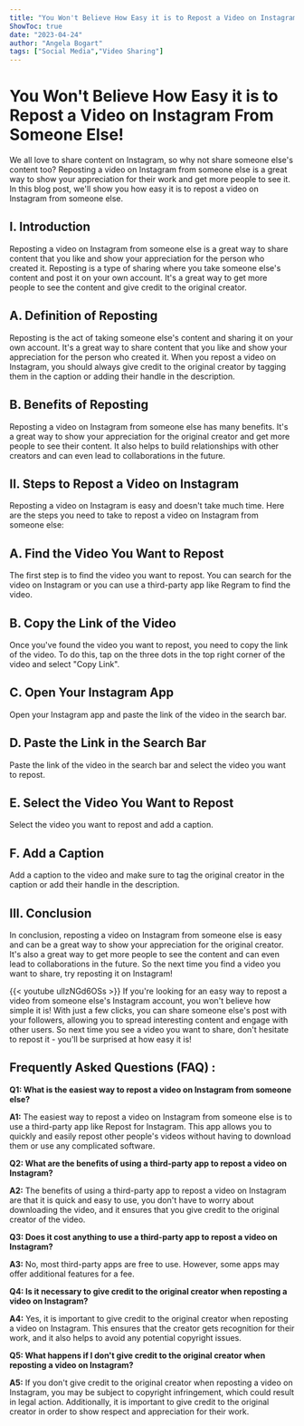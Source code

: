 ```yaml
---
title: "You Won't Believe How Easy it is to Repost a Video on Instagram From Someone Else!"
ShowToc: true 
date: "2023-04-24"
author: "Angela Bogart" 
tags: ["Social Media","Video Sharing"]
---
```

# You Won't Believe How Easy it is to Repost a Video on Instagram From Someone Else!

We all love to share content on Instagram, so why not share someone else's content too? Reposting a video on Instagram from someone else is a great way to show your appreciation for their work and get more people to see it. In this blog post, we'll show you how easy it is to repost a video on Instagram from someone else.

## I. Introduction

Reposting a video on Instagram from someone else is a great way to share content that you like and show your appreciation for the person who created it. Reposting is a type of sharing where you take someone else's content and post it on your own account. It's a great way to get more people to see the content and give credit to the original creator.

## A. Definition of Reposting

Reposting is the act of taking someone else's content and sharing it on your own account. It's a great way to share content that you like and show your appreciation for the person who created it. When you repost a video on Instagram, you should always give credit to the original creator by tagging them in the caption or adding their handle in the description.

## B. Benefits of Reposting

Reposting a video on Instagram from someone else has many benefits. It's a great way to show your appreciation for the original creator and get more people to see their content. It also helps to build relationships with other creators and can even lead to collaborations in the future.

## II. Steps to Repost a Video on Instagram

Reposting a video on Instagram is easy and doesn't take much time. Here are the steps you need to take to repost a video on Instagram from someone else:

## A. Find the Video You Want to Repost

The first step is to find the video you want to repost. You can search for the video on Instagram or you can use a third-party app like Regram to find the video.

## B. Copy the Link of the Video

Once you've found the video you want to repost, you need to copy the link of the video. To do this, tap on the three dots in the top right corner of the video and select "Copy Link".

## C. Open Your Instagram App

Open your Instagram app and paste the link of the video in the search bar.

## D. Paste the Link in the Search Bar

Paste the link of the video in the search bar and select the video you want to repost.

## E. Select the Video You Want to Repost

Select the video you want to repost and add a caption.

## F. Add a Caption

Add a caption to the video and make sure to tag the original creator in the caption or add their handle in the description.

## III. Conclusion

In conclusion, reposting a video on Instagram from someone else is easy and can be a great way to show your appreciation for the original creator. It's also a great way to get more people to see the content and can even lead to collaborations in the future. So the next time you find a video you want to share, try reposting it on Instagram!

{{< youtube ulIzNGd6OSs >}} 
If you're looking for an easy way to repost a video from someone else's Instagram account, you won't believe how simple it is! With just a few clicks, you can share someone else's post with your followers, allowing you to spread interesting content and engage with other users. So next time you see a video you want to share, don't hesitate to repost it - you'll be surprised at how easy it is!

## Frequently Asked Questions (FAQ) :
**Q1: What is the easiest way to repost a video on Instagram from someone else?**

**A1:** The easiest way to repost a video on Instagram from someone else is to use a third-party app like Repost for Instagram. This app allows you to quickly and easily repost other people's videos without having to download them or use any complicated software.

**Q2: What are the benefits of using a third-party app to repost a video on Instagram?**

**A2:** The benefits of using a third-party app to repost a video on Instagram are that it is quick and easy to use, you don't have to worry about downloading the video, and it ensures that you give credit to the original creator of the video.

**Q3: Does it cost anything to use a third-party app to repost a video on Instagram?**

**A3:** No, most third-party apps are free to use. However, some apps may offer additional features for a fee.

**Q4: Is it necessary to give credit to the original creator when reposting a video on Instagram?**

**A4:** Yes, it is important to give credit to the original creator when reposting a video on Instagram. This ensures that the creator gets recognition for their work, and it also helps to avoid any potential copyright issues.

**Q5: What happens if I don't give credit to the original creator when reposting a video on Instagram?**

**A5:** If you don't give credit to the original creator when reposting a video on Instagram, you may be subject to copyright infringement, which could result in legal action. Additionally, it is important to give credit to the original creator in order to show respect and appreciation for their work.


